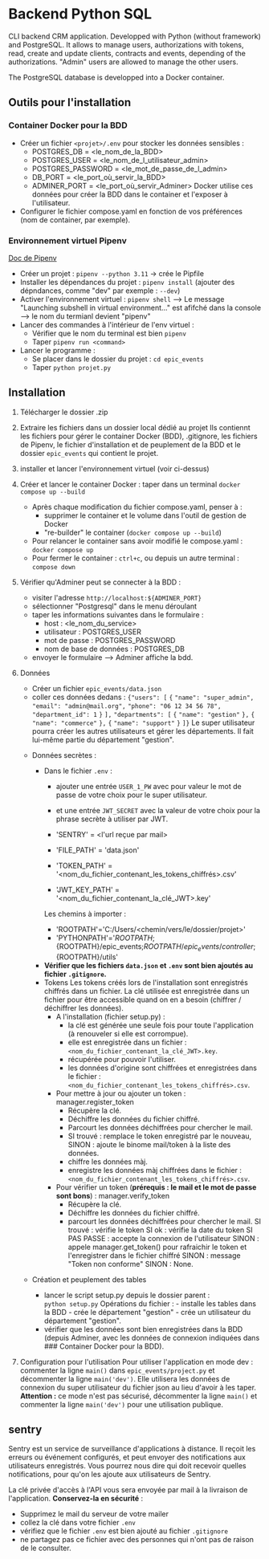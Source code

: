 
# Backend Python SQL 

CLI backend CRM application. Developped with Python (without framework) and PostgreSQL. 
It allows to manage users, authorizations with tokens, read, create and update clients, contracts and events, depending of the authorizations. "Admin" users are allowed to manage the other users. 

The PostgreSQL database is developped into a Docker container. 

## Outils pour l'installation 

### Container Docker pour la BDD 
* Créer un fichier `<projet>/.env` pour stocker les données sensibles : 
    - POSTGRES_DB = <le_nom_de_la_BDD> 
    - POSTGRES_USER = <le_nom_de_l_utilisateur_admin> 
    - POSTGRES_PASSWORD = <le_mot_de_passe_de_l_admin> 
    - DB_PORT = <le_port_où_servir_la_BDD> 
    - ADMINER_PORT = <le_port_où_servir_Adminer> 
    Docker utilise ces données pour créer la BDD dans le container et l'exposer à l'utilisateur. 
* Configurer le fichier compose.yaml en fonction de vos préférences (nom de container, par exemple). 


### Environnement virtuel Pipenv 
[Doc de Pipenv](https://post-it.pycolore.fr/post-it/python/pipenv) 

*  Créer un projet : `pipenv --python 3.11` -> crée le Pipfile 
*  Installer les dépendances du projet : `pipenv install` (ajouter des dépndances, comme "dev" par exemple : `--dev`) 
*  Activer l'environnement virtuel : `pipenv shell` 
    --> Le message "Launching subshell in virtual environment..." est afifché dans la console  
    --> le nom du termianl devient "pipenv" 
*  Lancer des commandes à l'intérieur de l'env virtuel :    
    - Vérifier que le nom du terminal est bien `pipenv`    
    - Taper `pipenv run <command>` 
*  Lancer le programme :    
    - Se placer dans le dossier du projet : `cd epic_events` 
    - Taper `python projet.py`    


## Installation 

1. Télécharger le dossier .zip 
2. Extraire les fichiers dans un dossier local dédié au projet 
    Ils contiennt les fichiers pour gérer le container Docker (BDD), .gitignore, les fichiers de Pipenv, le fichier d'installation et de peuplement de la BDD et le dossier `epic_events` qui contient le projet. 
3. installer et lancer l'environnement virtuel (voir ci-dessus) 
4. Créer et lancer le container Docker : 
    taper dans un terminal `docker compose up --build` 
    * Après chaque modification du fichier compose.yaml, penser à : 
        - supprimer le container et le volume dans l'outil de gestion de Docker 
        - "re-builder" le container (`docker compose up --build`) 
    * Pour relancer le container sans avoir modifié le compose.yaml :    
        `docker compose up` 
    * Pour fermer le container : `ctrl+c`, 
        ou depuis un autre terminal : `compose down` 
5. Vérifier qu'Adminer peut se connecter à la BDD : 
    - visiter l'adresse `http://localhost:${ADMINER_PORT}` 
    - sélectionner "Postgresql" dans le menu déroulant 
    + taper les informations suivantes dans le formulaire : 
        - host : <le_nom_du_service> 
        - utilisateur : POSTGRES_USER 
        - mot de passe : POSTGRES_PASSWORD 
        - nom de base de données : POSTGRES_DB 
    - envoyer le formulaire 
    --> Adminer affiche la bdd. 

6. Données 
    - Créer un fichier `epic_events/data.json`  
    - coller ces données dedans : 
        `{"users": [` 
            `{`
                `"name": "super_admin",` 
                `"email": "admin@mail.org",` 
                `"phone": "06 12 34 56 78",` 
                `"department_id": 1` 
            `}`
        `],`
        `"departments": [`
            `{`
                `"name": "gestion"`
            `},`
            `{`
                `"name": "commerce"`
            `},`
            `{`
                `"name": "support"`
            `}`
        `]}` 
        Le super utilisateur pourra créer les autres utilisateurs et gérer les départements. Il fait lui-même partie du département "gestion". 

    + Données secrètes : 
        + Dans le fichier `.env` :    
            - ajouter une entrée `USER_1_PW` avec pour valeur le mot de passe de votre choix pour le super utilisateur. 
            - et une entrée `JWT_SECRET` avec la valeur de votre choix pour la phrase secrète à utiliser par JWT. 

            - 'SENTRY' = <l'url reçue par mail> 

            - 'FILE_PATH' = 'data.json' 
            - 'TOKEN_PATH' = '<nom_du_fichier_contenant_les_tokens_chiffrés>.csv' 
            - 'JWT_KEY_PATH' = '<nom_du_fichier_contenant_la_clé_JWT>.key' 

            Les chemins à importer : 
            - 'ROOTPATH'='C:/Users/<chemin/vers/le/dossier/projet>'
            - 'PYTHONPATH'='${ROOTPATH};${ROOTPATH}/epic_events;${ROOTPATH}/epic_events/controller;${ROOTPATH}/utils'

        - **Vérifier que les fichiers `data.json` et `.env` sont bien ajoutés au fichier `.gitignore`.** 

        + Tokens 
            Les tokens créés lors de l'installation sont enregistrés chiffrés dans un fichier. La clé utilisée est enregistrée dans un fichier pour être accessible quand on en a besoin (chiffrer / déchiffrer les données). 
            + A l'installation (fichier setup.py) : 
                - la clé est générée une seule fois pour toute l'application (à renouveler si elle est corrompue). 
                - elle est enregistrée dans un fichier : `<nom_du_fichier_contenant_la_clé_JWT>.key`. 
                - récupérée pour pouvoir l'utiliser. 
                - les données d'origine sont chiffrées et enregistrées dans le fichier : `<nom_du_fichier_contenant_les_tokens_chiffrés>.csv`. 
            + Pour mettre à jour ou ajouter un token : manager.register_token 
                - Récupère la clé. 
                - Déchiffre les données du fichier chiffré. 
                - Parcourt les données déchiffrées pour chercher le mail. 
                - SI trouvé : remplace le token enregistré par le nouveau, 
                    SINON : ajoute le binome mail/token à la liste des données. 
                - chiffre les données màj. 
                - enregistre les données màj chiffrées dans le fichier :  `<nom_du_fichier_contenant_les_tokens_chiffrés>.csv`. 
            + Pour vérifier un token (**prérequis : le mail et le mot de passe sont bons**) : manager.verify_token 
                - Récupère la clé. 
                - Déchiffre les données du fichier chiffré. 
                - parcourt les données déchiffrées pour chercher le mail. 
                    SI trouvé : vérifie le token 
                        SI ok : vérifie la date du token 
                            SI PAS PASSE : accepte la connexion de 
                                l'utilisateur 
                            SINON : appele manager.get_token() pour 
                                rafraichir le token et l'enregistrer dans le fichier chiffré 
                        SINON : message "Token non conforme" 
                    SINON : None. 


    + Création et peuplement des tables    
        - lancer le script setup.py depuis le dossier parent :       
            `python setup.py` 
            Opérations du fichier : 
                - installe les tables dans la BDD 
                - crée le département "gestion" 
                - crée un utilisateur du département "gestion". 
        - vérifier que les données sont bien enregistrées dans la BDD (depuis Adminer, avec les données de connexion indiquées dans ### Container Docker pour la BDD). 

7. Configuration pour l'utilisation 
    Pour utiliser l'application en mode dev : 
    commenter la ligne `main()` dans `epic_events/project.py` et décommenter la ligne `main('dev')`. 
    Elle utilisera les données de connexion du super utilisateur du fichier json au lieu d'avoir à les taper. 
    **Attention :** ce mode n'est pas sécurisé, décommenter la ligne `main()` et commenter la ligne `main('dev')` pour une utilisation publique.  


## sentry 
Sentry est un service de surveillance d'applications à distance. Il reçoit les erreurs ou événement configurés, et peut envoyer des notifications aux utilisateurs enregistrés. 
Vous pourrez nous dire qui doit recevoir quelles notifications, pour qu'on les ajoute aux utilisateurs de Sentry. 

La clé privée d'accès à l'API vous sera envoyée par mail à la livraison de l'application. 
**Conservez-la en sécurité** : 
- Supprimez le mail du serveur de votre mailer 
- collez la clé dans votre fichier `.env` 
- vérifiez que le fichier `.env` est bien ajouté au fichier `.gitignore` 
- ne partagez pas ce fichier avec des personnes qui n'ont pas de raison de le consulter. 


